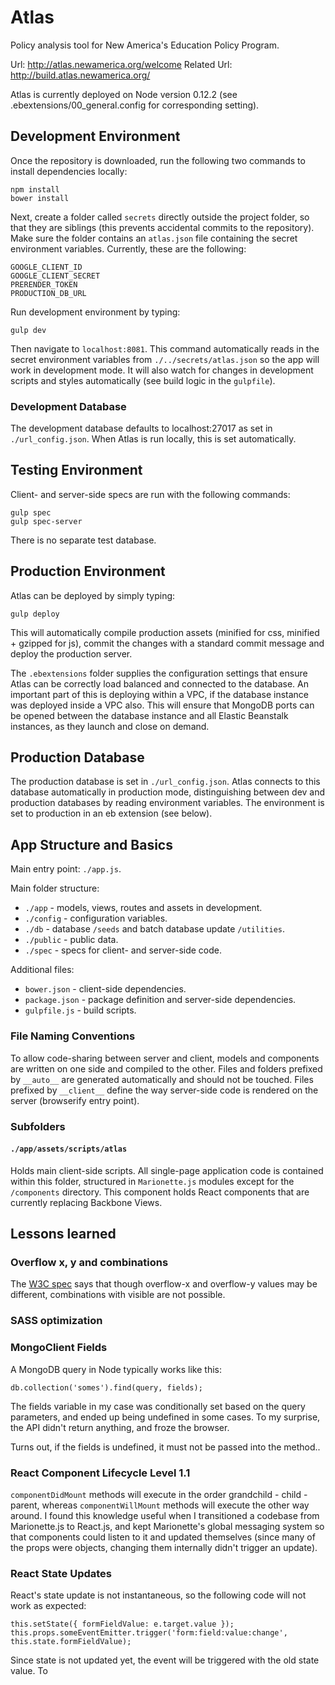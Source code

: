 # Atlas

Policy analysis tool for New America's Education Policy Program.

Url: http://atlas.newamerica.org/welcome
Related Url: http://build.atlas.newamerica.org/

Atlas is currently deployed on Node version 0.12.2 (see .ebextensions/00_general.config for corresponding setting).

## Development Environment

Once the repository is downloaded, run the following two commands to install dependencies locally:

	npm install
	bower install

Next, create a folder called ``secrets`` directly outside the project folder, so that they are siblings (this prevents accidental commits to the repository). Make sure the folder contains an ``atlas.json`` file containing the secret environment variables. Currently, these are the following:

	GOOGLE_CLIENT_ID
	GOOGLE_CLIENT_SECRET
	PRERENDER_TOKEN
	PRODUCTION_DB_URL

Run development environment by typing:

	gulp dev

Then navigate to ``localhost:8081``. This command automatically reads in the secret environment variables from ``./../secrets/atlas.json`` so the app will work in development mode. It will also watch for changes in development scripts and styles automatically (see build logic in the ``gulpfile``).

### Development Database

The development database defaults to localhost:27017 as set in ``./url_config.json``. When Atlas is run locally, this is set automatically.

## Testing Environment

Client- and server-side specs are run with the following commands:

	gulp spec
	gulp spec-server

There is no separate test database.

## Production Environment

Atlas can be deployed by simply typing:

	gulp deploy

This will automatically compile production assets (minified for css, minified + gzipped for js), commit the changes with a standard commit message and deploy the production server.

The ``.ebextensions`` folder supplies the configuration settings that ensure Atlas can be correctly load balanced and connected to the database. An important part of this is deploying within a VPC, if the database instance was deployed inside a VPC also. This will ensure that MongoDB ports can be opened between the database instance and all Elastic Beanstalk instances, as they launch and close on demand.

## Production Database

The production database is set in ``./url_config.json``. Atlas connects to this database automatically in production mode, distinguishing between dev and production databases by reading environment variables. The environment is set to production in an eb extension (see below).

## App Structure and Basics

Main entry point: ``./app.js``.

Main folder structure:
* ``./app`` - models, views, routes and assets in development.
* ``./config`` - configuration variables.
* ``./db`` - database ``/seeds`` and batch database update ``/utilities``.
* ``./public`` - public data.
* ``./spec`` - specs for client- and server-side code.

Additional files:
* ``bower.json`` - client-side dependencies.
* ``package.json`` - package definition and server-side dependencies.
* ``gulpfile.js`` - build scripts.

### File Naming Conventions

To allow code-sharing between server and client, models and components are written on one side and compiled to the other. Files and folders prefixed by ``__auto__`` are generated automatically and should not be touched. Files prefixed by ``__client__`` define the way server-side code is rendered on the server (browserify entry point).

### Subfolders

#### ``./app/assets/scripts/atlas``

Holds main client-side scripts. All single-page application code is contained within this folder, structured in ``Marionette.js`` modules except for the ``/components`` directory. This component holds React components that are currently replacing Backbone Views.

## Lessons learned

### Overflow x, y and combinations

The [W3C spec](http://www.w3.org/TR/css3-box/#overflow-x) says that though overflow-x and overflow-y values may be different, combinations with visible are not possible.

### SASS optimization

### MongoClient Fields

A MongoDB query in Node typically works like this:

	db.collection('somes').find(query, fields);

The fields variable in my case was conditionally set based on the query parameters, and ended up being undefined in some cases. To my surprise, the API didn't return anything, and froze the browser.

Turns out, if the fields is undefined, it must not be passed into the method..

### React Component Lifecycle Level 1.1

``componentDidMount`` methods will execute in the order grandchild - child - parent, whereas ``componentWillMount`` methods will execute the other way around. I found this knowledge useful when I transitioned a codebase from Marionette.js to React.js, and kept Marionette's global messaging system so that components could listen to it and updated themselves (since many of the props were objects, changing them internally didn't trigger an update).

### React State Updates

React's state update is not instantaneous, so the following code will not work as expected:

	this.setState({ formFieldValue: e.target.value });
	this.props.someEventEmitter.trigger('form:field:value:change', this.state.formFieldValue);

Since state is not updated yet, the event will be triggered with the old state value. To 